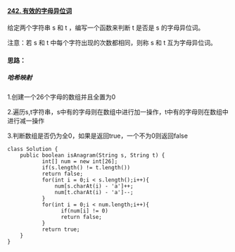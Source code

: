 #### [242. 有效的字母异位词](https://leetcode.cn/problems/valid-anagram/)

给定两个字符串 s 和 t ，编写一个函数来判断 t 是否是 s 的字母异位词。

注意：若 s 和 t 中每个字符出现的次数都相同，则称 s 和 t 互为字母异位词。

#### 思路：

##### 哈希映射

1.创建一个26个字母的数组并且全置为0

2.遍历s,t字符串，s中有的字母则在数组中进行加一操作，t中有的字母则在数组中进行减一操作

3.判断数组是否仍为全0，如果是返回true，一个不为0则返回false

```
class Solution {
    public boolean isAnagram(String s, String t) {
           int[] num = new int[26];
           if(s.length() != t.length())
           return false;
           for(int i = 0;i < s.length();i++){
               num[s.charAt(i) - 'a']++;
               num[t.charAt(i) - 'a']--;
           }
           for(int i = 0;i < num.length;i++){
                 if(num[i] != 0)
                 return false;
           }
           return true;
    }
}
```

